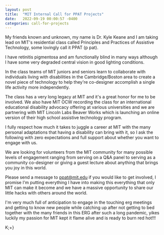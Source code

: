 ```yaml
---
layout: post
title:  "MIT Internal Call for PPAT Projects"
date:   2022-09-19 00:00:57 -0400
categories: call-for-projects
---
```


My friends known and unknown, my name is Dr. Kyle Keane and I am taking lead on MIT's residential class called Principles and Practices of Assistive Technology, some lovingly call it PPAT (p pat).
 
I have retinitis pigmentosa and am functionally blind in many ways although I have some very degraded central vision in good lighting conditions.

In the class teams of MIT juniors and seniors learn to collaborate with individuals living with disabilities in the Cambridge/Boston area to create a novel piece of technology to help they're co-designer accomplish a single life activity more independently.

The class has a very long legacy at MIT and it's a great honor for me to be involved. We also have MIT OCW recording the class for an international educational disability advocacy offering at various universities and we are partnering with MIT Lincoln Labs Beaver Works which is launching an online version of their high school assistive technology program.

I fully respect how much it takes to juggle a career at MIT with the many personal adaptations that having a disability can bring with it, so I ask the following with zero expectations and full support about whether you want to engage with us.

We are looking for volunteers from the MIT community for many possible levels of engagement ranging from serving on a Q&A panel to serving as a community co-designer or giving a guest lecture about anything that brings you joy in this world.

Please send a message to ppat@mit.edu if you would like to get involved, I promise I'm putting everything I have into making this everything that only MIT can make it become and we have a massive opportunity to share our little hacks with others around the world.

I'm very much full of anticipation to engage in the touching erg meetings and getting to know new people while catching up after not getting to bed together with the many friends in this ERG after such a long pandemic, yikes luckily my passion for MIT kept it flame alive and is ready to burn red hot!!!

K;+}